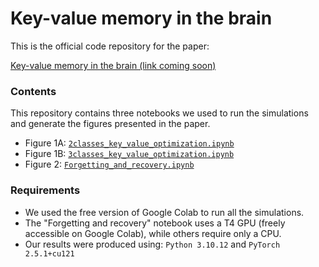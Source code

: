 # Key-value memory in the brain

This is the official code repository for the paper:

[Key-value memory in the brain (link coming soon)](https://github.com/kazuki-irie/kv-memory-brain)

### Contents

This repository contains three notebooks we used to run the simulations and generate the figures presented in the paper.

* Figure 1A: [`2classes_key_value_optimization.ipynb`](https://github.com/kazuki-irie/kv-memory-brain/blob/master/2classes_key_value_optimization.ipynb)
* Figure 1B: [`3classes_key_value_optimization.ipynb`](https://github.com/kazuki-irie/kv-memory-brain/blob/master/3classes_key_value_optimization.ipynb)
* Figure 2: [`Forgetting_and_recovery.ipynb`](https://github.com/kazuki-irie/kv-memory-brain/blob/master/Forgetting_and_recovery.ipynb)

### Requirements

* We used the free version of Google Colab to run all the simulations.
* The "Forgetting and recovery" notebook uses a T4 GPU (freely accessible on Google Colab), while others require only a CPU.
* Our results were produced using: `Python 3.10.12` and `PyTorch 2.5.1+cu121`
